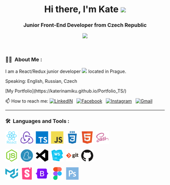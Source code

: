 
<h1 align="center">Hi there, I'm Kate 
<img src="https://github.com/blackcater/blackcater/raw/main/images/Hi.gif" height="32"/></h1>
<h3 align="center">Junior Front-End Developer from Czech Republic</h3>


<p align="center"><img src="http://cconlinejournal.org/brown_mehler/gifs/girlTyping.gif" width="150"/> </p>

<p align="center"><img src="https://komarev.com/ghpvc/?username=katerinamiku&style=flat-square&color=blue" alt=""/></p>


### :woman_technologist: &nbsp;About Me :

I am a React/Redux junior developer <img src="https://media.giphy.com/media/WUlplcMpOCEmTGBtBW/giphy.gif" width="30"> located in Prague.
<p>Speaking: English, Russian, Czech</p>
[My Portfolio](https://katerinamiku.github.io/Portfolio_TS/)

📫 How to reach me: 
 <a href="https://www.linkedin.com/in/kate-karpovich-49a57750/"><img width="25px" alt="LinkedIN" title="LinkedIN" src="https://upload.wikimedia.org/wikipedia/commons/thumb/c/c9/Linkedin.svg/1024px-Linkedin.svg.png?20120426133134"></a>
&nbsp;
  <a href="https://www.facebook.com/katerina.beregeiko"><img width="26px" alt="Facebook" title="Facebook" src="https://upload.wikimedia.org/wikipedia/commons/thumb/1/1b/Facebook_icon.svg/1200px-Facebook_icon.svg.png"></a>
&nbsp;
  <a href="https://www.instagram.com/katerinamiku"><img  width="26px" alt="Instagram" title="Instagram" src="https://upload.wikimedia.org/wikipedia/commons/thumb/9/96/Instagram.svg/1200px-Instagram.svg.png"></a>
&nbsp;
  <a href="mailto:karpovichkate.dev@gmail.com"><img width="30px" alt="Gmail" title="Gmail" src="https://upload.wikimedia.org/wikipedia/commons/thumb/7/7e/Gmail_icon_%282020%29.svg/2560px-Gmail_icon_%282020%29.svg.png"></a>

---

### 🛠 &nbsp;Languages and Tools :

<p>
<img src="https://github.com/devicons/devicon/blob/master/icons/react/react-original-wordmark.svg" title="React" alt="React" width="40" height="40"/>&nbsp;
<img src="https://github.com/devicons/devicon/blob/master/icons/redux/redux-original.svg" title="Redux" alt="Redux" width="40" height="40"/>&nbsp;
<img src="https://github.com/devicons/devicon/blob/master/icons/typescript/typescript-original.svg" title="typescript" alt="TS" width="40" height="40"/>&nbsp;
<img src="https://github.com/devicons/devicon/blob/master/icons/javascript/javascript-original.svg" title="JavaScript" alt="JavaScript" width="40" height="40"/>&nbsp;
<img src="https://github.com/devicons/devicon/blob/master/icons/css3/css3-plain-wordmark.svg"  title="CSS3" alt="CSS" width="40" height="40"/>&nbsp;
<img src="https://github.com/devicons/devicon/blob/master/icons/html5/html5-original.svg" title="HTML5" alt="HTML" width="40" height="40"/>&nbsp;
<img src="https://github.com/devicons/devicon/blob/master/icons/sass/sass-original.svg" title="SASS" alt="SASS" width="40" height="40"/>&nbsp;

<img src="https://github.com/devicons/devicon/blob/master/icons/nodejs/nodejs-plain.svg"  title="NodeJS" alt="nodejs" width="40" height="40"/>&nbsp;
<img src="https://github.com/devicons/devicon/blob/master/icons/yarn/yarn-original.svg"  title="Yarn" alt="yarn" width="40" height="40"/>&nbsp;
<img src="https://github.com/devicons/devicon/blob/master/icons/vscode/vscode-plain.svg"  title="VSCode" alt="VScode" width="40" height="40"/>&nbsp;
<img src="https://github.com/devicons/devicon/blob/master/icons/webstorm/webstorm-plain.svg"  title="WebStorm" alt="Webstorm" width="40" height="40"/>&nbsp;
<img src="https://github.com/devicons/devicon/blob/master/icons/git/git-original-wordmark.svg" title="Git" alt="Git" width="40" height="40"/>&nbsp;
<img src="https://github.com/devicons/devicon/blob/master/icons/github/github-original.svg" title="GitHub" alt="GitHub" width="40" height="40"/>&nbsp;

<img src="https://github.com/devicons/devicon/blob/master/icons/materialui/materialui-plain.svg" title="MaterialUI" alt="MaterialUI" width="40" height="40"/>&nbsp;
<img src="https://github.com/devicons/devicon/blob/master/icons/storybook/storybook-original.svg" title="Storybook" alt="Storybook" width="40" height="40"/>&nbsp;
<img src="https://github.com/devicons/devicon/blob/master/icons/bootstrap/bootstrap-original.svg" title="Bootstrap" alt="Bootsrap" width="40" height="40"/>&nbsp;
<img src="https://github.com/devicons/devicon/blob/master/icons/figma/figma-original.svg" title="Figma" alt="Figma" width="40" height="40"/>&nbsp;
<img src="https://github.com/devicons/devicon/blob/master/icons/photoshop/photoshop-plain.svg" title="Photoshop" alt="Photoshop" width="40" height="40"/>&nbsp;
</p>
<p>
  <img align="center" src="https://github-readme-stats.vercel.app/api/top-langs?username=katerinamiku&show_icons=true&locale=en&layout=compact" alt="" />
</p>

